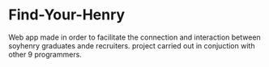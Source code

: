 # Find-Your-Henry
Web app made in order to facilitate the connection and interaction between soyhenry graduates ande recruiters. project carried out in conjuction with other 9 programmers.
